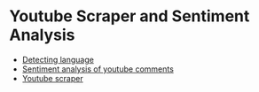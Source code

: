 # Youtube Scraper and Sentiment Analysis
- [Detecting language](https://github.com/batucimenn/youtubeScraperAndSentimentAnalysis/blob/main/detectingLanguage.ipynb)
- [Sentiment analysis of youtube comments](https://github.com/batucimenn/youtubeScraperAndSentimentAnalysis/blob/main/sentimentAnalysis.ipynb)
- [Youtube scraper](https://github.com/batucimenn/youtubeScraperAndSentimentAnalysis/blob/main/youtubeScraper.ipynb)
